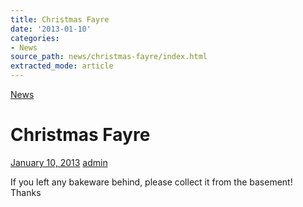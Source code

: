 ```yaml
---
title: Christmas Fayre
date: '2013-01-10'
categories:
- News
source_path: news/christmas-fayre/index.html
extracted_mode: article
---
```

[News](category/news/)

# Christmas Fayre

[January 10, 2013](news/christmas-fayre/) [admin](author/admin/)

If you left any bakeware behind, please collect it from the basement! Thanks
